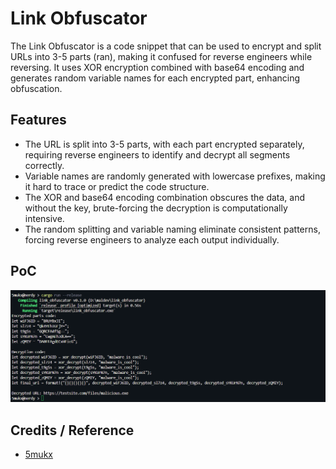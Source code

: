 # Link Obfuscator

The Link Obfuscator is a code snippet that can be used to encrypt and split URLs into 3-5 parts (ran), making it confused for reverse engineers while reversing. It uses XOR encryption combined with base64 encoding and generates random variable names for each encrypted part, enhancing obfuscation.

## Features

* The URL is split into 3-5 parts, with each part encrypted separately, requiring reverse engineers to identify and decrypt all segments correctly.
* Variable names are randomly generated with lowercase prefixes, making it hard to trace or predict the code structure.
* The XOR and base64 encoding combination obscures the data, and without the key, brute-forcing the decryption is computationally intensive.
* The random splitting and variable naming eliminate consistent patterns, forcing reverse engineers to analyze each output individually.

## PoC

![poc_image](./image.png)

## Credits / Reference

* [5mukx](https://x.com/5mukx)
